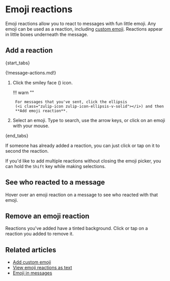 # Emoji reactions

Emoji reactions allow you to react to messages with fun little emoji. Any
emoji can be used as a reaction, including
[custom emoji](/help/custom-emoji). Reactions appear in little boxes
underneath the message.

## Add a reaction

{start_tabs}

{!message-actions.md!}

1. Click the smiley face (<i class="fa fa-smile-o"></i>) icon.

    !!! warn ""

        For messages that you've sent, click the ellipsis
        (<i class="zulip-icon zulip-icon-ellipsis-v-solid"></i>) and then
        **Add emoji reaction**.

1. Select an emoji. Type to search, use the arrow keys, or click on an emoji
   with your mouse.

{end_tabs}

If someone has already added a reaction, you can just click or tap on it to
second the reaction.

If you'd like to add multiple reactions without closing the emoji
picker, you can hold the `Shift` key while making selections.

## See who reacted to a message

Hover over an emoji reaction on a message to see who reacted with that emoji.

## Remove an emoji reaction

Reactions you've added have a tinted background. Click or tap on a reaction you
added to remove it.

## Related articles

* [Add custom emoji](/help/custom-emoji)
* [View emoji reactions as text](/help/view-emoji-as-text)
* [Emoji in messages](/help/emoji-and-emoticons)
